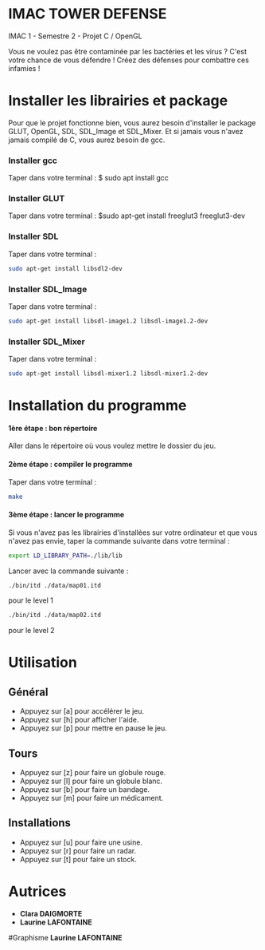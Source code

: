 # IMAC TOWER DEFENSE
IMAC 1 - Semestre 2 - Projet C / OpenGL

Vous ne voulez pas être contaminée par les bactéries et les virus ? C'est votre chance de vous défendre ! Créez des défenses pour combattre ces infamies !

# Installer les librairies et package 
Pour que le projet fonctionne bien, vous aurez besoin d'installer le package GLUT, OpenGL, SDL, SDL_Image et SDL_Mixer. Et si jamais vous n'avez jamais compilé de C, vous aurez besoin de gcc.

### Installer gcc
Taper dans votre terminal : 
$ sudo apt install gcc

### Installer GLUT
Taper dans votre terminal : 
$sudo apt-get install freeglut3 freeglut3-dev

### Installer SDL
Taper dans votre terminal : 
```bash
sudo apt-get install libsdl2-dev
```

### Installer SDL_Image
Taper dans votre terminal : 
```bash
sudo apt-get install libsdl-image1.2 libsdl-image1.2-dev
```
### Installer SDL_Mixer
Taper dans votre terminal :
```bash
sudo apt-get install libsdl-mixer1.2 libsdl-mixer1.2-dev
```

# Installation du programme

#### 1ère étape : bon répertoire
Aller dans le répertoire où vous voulez mettre le dossier du jeu.

#### 2ème étape : compiler le programme
Taper dans votre terminal : 
```bash
make
``` 

#### 3ème étape : lancer le programme
Si vous n'avez pas les librairies d'installées sur votre ordinateur et que vous n'avez pas envie, taper la commande suivante dans votre terminal : 
``` bash
export LD_LIBRARY_PATH=./lib/lib 
``` 

Lancer avec la commande suivante : 
```bash
./bin/itd ./data/map01.itd
```
pour le level 1

```bash
./bin/itd ./data/map02.itd
```
pour le level 2

# Utilisation

## Général
* Appuyez sur [a] pour accélérer le jeu.
* Appuyez sur [h] pour afficher l'aide.
* Appuyez sur [p] pour mettre en pause le jeu.

## Tours
* Appuyez sur [z] pour faire un globule rouge.
* Appuyez sur [l] pour faire un globule blanc.
* Appuyez sur [b] pour faire un bandage.
* Appuyez sur [m] pour faire un médicament.

## Installations
* Appuyez sur [u] pour faire une usine.
* Appuyez sur [r] pour faire un radar.
* Appuyez sur [t] pour faire un stock.

# Autrices

* **Clara DAIGMORTE**
* **Laurine LAFONTAINE** 

#Graphisme
**Laurine LAFONTAINE**
